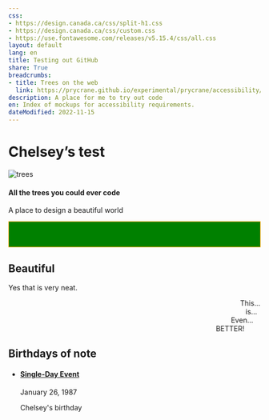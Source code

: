 ```yaml
---
css:
- https://design.canada.ca/css/split-h1.css
- https://design.canada.ca/css/custom.css
- https://use.fontawesome.com/releases/v5.15.4/css/all.css
layout: default
lang: en
title: Testing out GitHub
share: True
breadcrumbs:
- title: Trees on the web
  link: https://prycrane.github.io/experimental/prycrane/accessibility/
description: A place for me to try out code
en: Index of mockups for accessibility requirements. 
dateModified: 2022-11-15
---
```

# Chelsey’s test
<div class="row">
	<div class="col-xs-12">
		<div>
			<img class="img-responsive full-width" src="https://pcweb.azureedge.net/-/media/pn-np/on/rouge/WET4/activ/1920x480-tallgrass.jpg" alt="trees">
			<div class="well header-rwd pstn-tp-sm mrgn-tp-lg mrgn-bttm-md">
				<h4 class="mrgn-tp-md">All the trees you could ever code</h4>
				<p>A place to design a beautiful world</p>
			</div>
		</div>
	</div>
</div>
<style>
.scroll-left {
 height: 50px;	
 overflow: hidden;
 position: relative;
 background: green;
 color: white;
 border: 1px solid orange;
}
.scroll-left p {
 position: absolute;
 width: 100%;
 height: 100%;
 margin: 0;
 line-height: 50px;
 text-align: center;
 /* Starting position */
 transform:translateX(100%);
 /* Apply animation to this element */
 animation: scroll-left 15s linear infinite;
}
/* Move it (define the animation) */
@keyframes scroll-left {
 0%   {
 transform: translateX(100%); 		
 }
 100% {
 transform: translateX(-100%); 
 }
}
</style>

<div class="scroll-left">
<p>Don't you just love retro banners like this... not!</p>
</div>


## Beautiful

Yes that is very neat.

<marquee behavior="alternate" scrollamount="1">This...</marquee>
<marquee behavior="alternate" scrollamount="12">is...</marquee>
<marquee behavior="alternate" scrollamount="25">Even...</marquee>
<marquee behavior="alternate" scrollamount="55">BETTER!</marquee>


## Birthdays of note

<div id="calendar1"></div>

<div class="wb-calevt" data-calevt-src="calendar1">
	<ul>
		<li>
			<section>
				<h4><a href="https://www.canada.gc.ca">Single-Day Event</a></h4>
				<p><time datetime="2023-01-26">January 26, 1987</time></p>
				<p>Chelsey's birthday</p>
			</section>
		</li>
	</ul>
</div>
